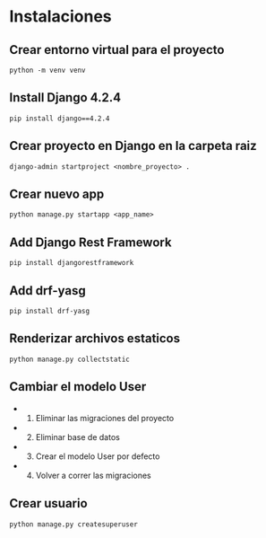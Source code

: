 
# Instalaciones

## Crear entorno virtual para el proyecto
```python -m venv venv```

## Install Django 4.2.4
```pip install django==4.2.4```

## Crear proyecto en Django en la carpeta raiz
```django-admin startproject <nombre_proyecto> . ```

## Crear nuevo app
```python manage.py startapp <app_name>```

## Add Django Rest Framework
```pip install djangorestframework```

## Add drf-yasg
```pip install drf-yasg```

## Renderizar archivos estaticos
```python manage.py collectstatic```


## Cambiar el modelo User
* 1. Eliminar las migraciones del proyecto
* 2. Eliminar base de datos 
* 3. Crear el modelo User por defecto
* 4. Volver a correr las migraciones

## Crear usuario
```python manage.py createsuperuser```